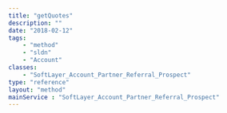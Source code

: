 ```yaml
---
title: "getQuotes"
description: ""
date: "2018-02-12"
tags:
    - "method"
    - "sldn"
    - "Account"
classes:
    - "SoftLayer_Account_Partner_Referral_Prospect"
type: "reference"
layout: "method"
mainService : "SoftLayer_Account_Partner_Referral_Prospect"
---
```

